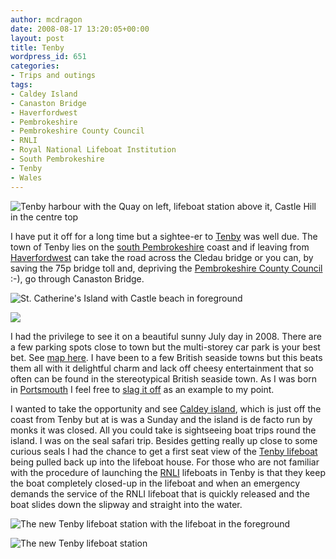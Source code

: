 ```yaml
---
author: mcdragon
date: 2008-08-17 13:20:05+00:00
layout: post
title: Tenby
wordpress_id: 651
categories:
- Trips and outings
tags:
- Caldey Island
- Canaston Bridge
- Haverfordwest
- Pembrokeshire
- Pembrokeshire County Council
- RNLI
- Royal National Lifeboat Institution
- South Pembrokeshire
- Tenby
- Wales
---
```


![](https://img.mcdowell.si/2008/08/tenby_011-1.jpg "Tenby harbour with the Quay on left, lifeboat station above it, Castle Hill in the centre top")

I have put it off for a long time but a sightee-er to [Tenby](https://www.visittenby.co.uk/) was well due. The town of Tenby lies on the [south Pembrokeshire](https://en.wikipedia.org/wiki/South_Pembrokeshire) coast and if leaving from [Haverfordwest](https://en.wikipedia.org/wiki/Haverfordwest) can take the road across the Cledau bridge or you can, by saving the 75p bridge toll and, depriving the [Pembrokeshire County Council](https://en.wikipedia.org/wiki/Pembrokeshire_County_Council) :-), go through Canaston Bridge.

![St. Catherine's Island with Castle beach in foreground](https://img.mcdowell.si/2008/08/p72700281-1.jpg "St. Catherine's Island with Castle beach in foreground")

![](https://img.mcdowell.si/2008/08/p72700121-1.jpg)

I had the privilege to see it on a beautiful sunny July day in 2008. There are a few parking spots close to town but the multi-storey car park is your best bet. See [map here](https://www.visittenby.co.uk/map). I have been to a few British seaside towns but this beats them all with it delightful charm and lack off cheesy entertainment that so often can be found in the stereotypical British seaside town. As I was born in [Portsmouth](https://en.wikipedia.org/wiki/Portsmouth) I feel free to [slag it off](https://flickr.com/photos/13073759@N04/2615767647) as an example to my point.

I wanted to take the opportunity and see [Caldey island](https://en.wikipedia.org/wiki/Caldey_Island), which is just off the coast from Tenby but at is was a Sunday and the island is de facto run by monks it was closed. All you could take is sightseeing boat trips round the island. I was on the seal safari trip. Besides getting really up close to some curious seals I had the chance to get a first seat view of the [Tenby lifeboat](https://en.wikipedia.org/wiki/Tenby_lifeboat) being pulled back up into the lifeboat house. For those who are not familiar with the procedure of launching the [RNLI](https://www.rnli.org.uk/) lifeboats in Tenby is that they keep the boat completely closed-up in the lifeboat and when an emergency demands the service of the RNLI lifeboat that is quickly released and the boat slides down the slipway and straight into the water.

![](https://img.mcdowell.si/2008/08/tenby_021-1.jpg "The new Tenby lifeboat station with the lifeboat in the foreground")

![The new Tenby lifeboat station](https://img.mcdowell.si/2008/08/p72700231-1.jpg "The new Tenby lifeboat station")
